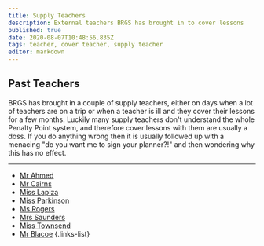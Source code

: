 ```yaml
---
title: Supply Teachers
description: External teachers BRGS has brought in to cover lessons
published: true
date: 2020-08-07T10:48:56.835Z
tags: teacher, cover teacher, supply teacher
editor: markdown
---
```


## Past Teachers
BRGS has brought in a couple of supply teachers, either on days when a lot of teachers are on a trip or when a teacher is ill and they cover their lessons for a few months.
Luckily many supply teachers don't understand the whole Penalty Point system, and therefore cover lessons with them are usually a doss. If you do anything wrong then it is usually followed up with a menacing "do you want me to sign your planner?!" and then wondering why this has no effect.
___

- [Mr Ahmed](/teachers/supply/lemon-curd)
- [Mr Cairns](/teachers/past/mr-cairns)
- [Miss Lapiza](/teachers/supply/miss-lapiza)
- [Miss Parkinson](/teachers/supply/miss-parkinson)
- [Ms Rogers](/teachers/past/ms-rogers)
- [Mrs Saunders](/teachers/supply/mrs-saunders)
- [Miss Townsend](/teachers/past/miss-townsend)
- [Mr Blacoe](/teachers/supply/mr-blacoe)
{.links-list}

